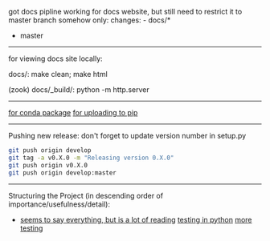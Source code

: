 got docs pipline working for docs website, but still need to restrict it to master branch somehow
only:
    changes:
    - docs/*
  - master
 
 -------------------------------------------------------------------------------
 
 for viewing docs site locally:
 
 docs/: make clean; make html
 
 (zook) docs/_build/: python -m http.server

-------------------------------------------------------------------------------

[for conda package](https://stackoverflow.com/questions/49474575/how-to-install-my-own-python-module-package-via-conda-and-watch-its-changes)
[for uploading to pip](https://packaging.python.org/tutorials/packaging-projects/)

-------------------------------------------------------------------------------

Pushing new release: don't forget to update version number in setup.py 
```bash
git push origin develop
git tag -a v0.X.0 -m "Releasing version 0.X.0"
git push origin v0.X.0
git push origin develop:master
```

-------------------------------------------------------------------------------

Structuring the Project (in descending order of importance/usefulness/detail):
  * [seems to say everything, but is a lot of reading](https://docs.python-guide.org/writing/structure/)
[testing in python](https://realpython.com/python-testing/)
[more testing](https://docs.python-guide.org/writing/tests/)
